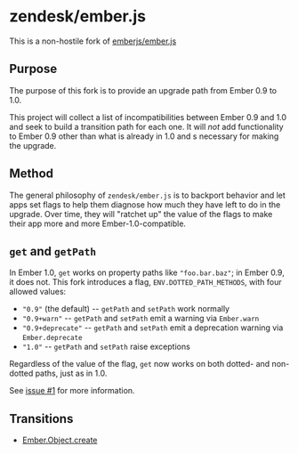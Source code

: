 # zendesk/ember.js

This is a non-hostile fork of
[emberjs/ember.js](https://github.com/emberjs/ember.js)

## Purpose

The purpose of this fork is to provide an upgrade path from Ember 0.9 to 1.0.

This project will collect a list of incompatibilities between Ember 0.9 and
1.0 and seek to build a transition path for each one. It will *not* add
functionality to Ember 0.9 other than what is already in 1.0 and s necessary
for making the upgrade.

## Method

The general philosophy of `zendesk/ember.js` is to backport behavior and let
apps set flags to help them diagnose how much they have left to do in the
upgrade. Over time, they will "ratchet up" the value of the flags to make their
app more and more Ember-1.0-compatible.

## `get` and `getPath`

In Ember 1.0, `get` works on property paths like `"foo.bar.baz"`; in Ember 0.9,
it does not. This fork introduces a flag, `ENV.DOTTED_PATH_METHODS`, with four
allowed values:

 * `"0.9"` (the default) -- `getPath` and `setPath` work normally
 * `"0.9+warn"` -- `getPath` and `setPath` emit a warning via `Ember.warn`
 * `"0.9+deprecate"` -- `getPath` and `setPath` emit a deprecation warning via
   `Ember.deprecate`
 * `"1.0"` -- `getPath` and `setPath` raise exceptions

Regardless of the value of the flag, `get` now works on both dotted- and
non-dotted paths, just as in 1.0.

See [issue #1](https://github.com/zendesk/ember.js/issues/1) for more
information.

## Transitions

 * [Ember.Object.create](doc/object_create.md)

